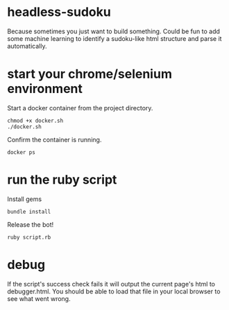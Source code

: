 # headless-sudoku

Because sometimes you just want to build something. Could be fun to add some machine learning to identify a sudoku-like html structure and parse it automatically.

# start your chrome/selenium environment

Start a docker container from the project directory.
```
chmod +x docker.sh
./docker.sh
```

Confirm the container is running.
```
docker ps
```

# run the ruby script

Install gems
```
bundle install
```

Release the bot!
```
ruby script.rb
```

# debug

If the script's success check fails it will output the current page's html to debugger.html. You should be able to load that file in your local browser to see what went wrong.
